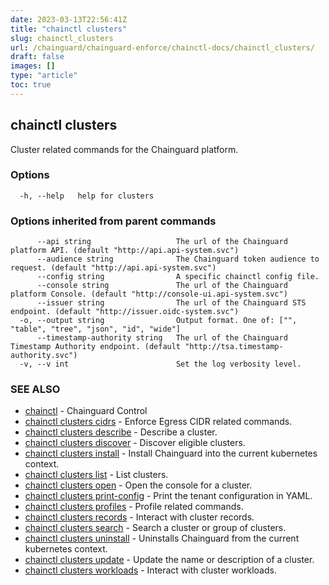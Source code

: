 ```yaml
---
date: 2023-03-13T22:56:41Z
title: "chainctl clusters"
slug: chainctl_clusters
url: /chainguard/chainguard-enforce/chainctl-docs/chainctl_clusters/
draft: false
images: []
type: "article"
toc: true
---
```

## chainctl clusters

Cluster related commands for the Chainguard platform.

### Options

```
  -h, --help   help for clusters
```

### Options inherited from parent commands

```
      --api string                   The url of the Chainguard platform API. (default "http://api.api-system.svc")
      --audience string              The Chainguard token audience to request. (default "http://api.api-system.svc")
      --config string                A specific chainctl config file.
      --console string               The url of the Chainguard platform Console. (default "http://console-ui.api-system.svc")
      --issuer string                The url of the Chainguard STS endpoint. (default "http://issuer.oidc-system.svc")
  -o, --output string                Output format. One of: ["", "table", "tree", "json", "id", "wide"]
      --timestamp-authority string   The url of the Chainguard Timestamp Authority endpoint. (default "http://tsa.timestamp-authority.svc")
  -v, --v int                        Set the log verbosity level.
```

### SEE ALSO

* [chainctl](/chainguard/chainguard-enforce/chainctl-docs/chainctl/)	 - Chainguard Control
* [chainctl clusters cidrs](/chainguard/chainguard-enforce/chainctl-docs/chainctl_clusters_cidrs/)	 - Enforce Egress CIDR related commands.
* [chainctl clusters describe](/chainguard/chainguard-enforce/chainctl-docs/chainctl_clusters_describe/)	 - Describe a cluster.
* [chainctl clusters discover](/chainguard/chainguard-enforce/chainctl-docs/chainctl_clusters_discover/)	 - Discover eligible clusters.
* [chainctl clusters install](/chainguard/chainguard-enforce/chainctl-docs/chainctl_clusters_install/)	 - Install Chainguard into the current kubernetes context.
* [chainctl clusters list](/chainguard/chainguard-enforce/chainctl-docs/chainctl_clusters_list/)	 - List clusters.
* [chainctl clusters open](/chainguard/chainguard-enforce/chainctl-docs/chainctl_clusters_open/)	 - Open the console for a cluster.
* [chainctl clusters print-config](/chainguard/chainguard-enforce/chainctl-docs/chainctl_clusters_print-config/)	 - Print the tenant configuration in YAML.
* [chainctl clusters profiles](/chainguard/chainguard-enforce/chainctl-docs/chainctl_clusters_profiles/)	 - Profile related commands.
* [chainctl clusters records](/chainguard/chainguard-enforce/chainctl-docs/chainctl_clusters_records/)	 - Interact with cluster records.
* [chainctl clusters search](/chainguard/chainguard-enforce/chainctl-docs/chainctl_clusters_search/)	 - Search a cluster or group of clusters.
* [chainctl clusters uninstall](/chainguard/chainguard-enforce/chainctl-docs/chainctl_clusters_uninstall/)	 - Uninstalls Chainguard from the current kubernetes context.
* [chainctl clusters update](/chainguard/chainguard-enforce/chainctl-docs/chainctl_clusters_update/)	 - Update the name or description of a cluster.
* [chainctl clusters workloads](/chainguard/chainguard-enforce/chainctl-docs/chainctl_clusters_workloads/)	 - Interact with cluster workloads.

